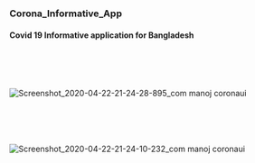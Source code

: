 ### Corona_Informative_App
#### Covid 19 Informative application for Bangladesh 
<br><br><br><br>
![Screenshot_2020-04-22-21-24-28-895_com manoj coronaui](https://user-images.githubusercontent.com/33654834/80001492-40a02800-84e0-11ea-8137-10fa5f1a7b23.jpg)

<br><br><br><br>
![Screenshot_2020-04-22-21-24-10-232_com manoj coronaui](https://user-images.githubusercontent.com/33654834/80001484-3ed66480-84e0-11ea-870a-3327361e940e.jpg)

